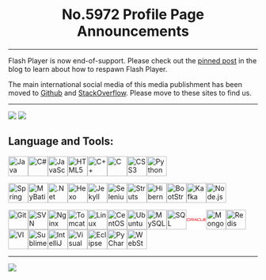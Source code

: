 # <center>No.5972 Profile Page Announcements</center>

<hr>

Flash Player is now end-of-support. Please check out the [pinned post](https://no5972.tk/cms/archivers/48.html) in the blog to learn about how to respawn Flash Player.

The main international social media of this media publishment has been moved to [Github](#) and [StackOverflow](https://stackoverflow.com/users/14547429/no-5972). Please move to these sites to find us.

---

![](https://github-readme-stats.vercel.app/api?username=No5972&show_icons=true&text_color=718096&bg_color=ffffff)
![](https://github-readme-stats.vercel.app/api/top-langs/?username=No5972&layout=compact&hide=HTML,css)

<!--
## Social Medias:
[<img align="center" src="https://cdn.jsdelivr.net/npm/simple-icons@3.0.1/icons/github.svg" height="40" width="40" />](https://github.com/No5972) [<img align="center" src="https://cdn.jsdelivr.net/npm/simple-icons@3.0.1/icons/stackoverflow.svg" height="40" width="40" />](https://stackoverflow.com/users/14547429/no-5972)

-->

## Language and Tools: 
<img align="center" src="https://www.vectorlogo.zone/logos/java/java-icon.svg" height="40" width="40" title="Java" /><img align="center" src="https://raw.githubusercontent.com/abranhe/programming-languages-logos/master/src/csharp/csharp.svg" height="40" width="40" title="C#" /><img align="center" src="https://raw.githubusercontent.com/abranhe/programming-languages-logos/master/src/javascript/javascript.svg" height="40" width="40" title="JavaScript" /><img align="center" src="https://www.vectorlogo.zone/logos/w3_html5/w3_html5-icon.svg" height="40" width="40" title="HTML5" /><img align="center" src="https://raw.githubusercontent.com/abranhe/programming-languages-logos/master/src/cpp/cpp.svg" height="40" width="40" title="C++" /><img align="center" src="https://raw.githubusercontent.com/abranhe/programming-languages-logos/master/src/c/c.svg" height="40" width="40" title="C" /><img align="center" src="https://raw.githubusercontent.com/prplx/svg-logos/master/svg/css3.svg" height="40" width="40" title="CSS3" /><img align="center" src="https://www.vectorlogo.zone/logos/python/python-icon.svg" height="40" width="40" title="Python" />

<img align="center" src="https://www.vectorlogo.zone/logos/springio/springio-icon.svg" height="40" width="40" title="SpringMVC, SpringBoot" /><img align="center" src="https://raw.githubusercontent.com/mybatis/logo/978369e60c3e4f2e4319d57388beb71e7d0955e0/logo-bird-ninja.svg" height="40" width="40" title="MyBatis" /><img align="center" src="https://www.vectorlogo.zone/logos/dotnet/dotnet-icon.svg" height="40" width="40" title=".Net" /><img align="center" src="https://www.vectorlogo.zone/logos/hexoio/hexoio-icon.svg" height="40" width="40" title="Hexo" /><img align="center" src="https://www.vectorlogo.zone/logos/jekyllrb/jekyllrb-icon.svg" title="Jekyll" height="40" width="40" /><img align="center" src="https://raw.githubusercontent.com/detain/svg-logos/master/svg/selenium-logo.svg" height="40" width="40" title="Selenium" /><img align="center" src="https://www.vectorlogo.zone/logos/apache_struts/apache_struts-icon.svg" height="40" width="40" title="Struts" /><img align="center" src="https://www.vectorlogo.zone/logos/hibernate/hibernate-icon.svg" height="40" width="40" title="Hibernate" /><img align="center" src="https://www.vectorlogo.zone/logos/getbootstrap/getbootstrap-icon.svg" height="40" width="40" title="BootStrap" /><img align="center" src="https://www.vectorlogo.zone/logos/apache_kafka/apache_kafka-icon.svg" height="40" width="40" title="Kafka" /><img align="center" src="https://www.vectorlogo.zone/logos/nodejs/nodejs-icon.svg" height="40" width="40" title="Node.js" />

<img align="center" src="https://www.vectorlogo.zone/logos/git-scm/git-scm-icon.svg" height="40" width="40" title="Git" /><img align="center" src="https://www.vectorlogo.zone/logos/apache_subversion/apache_subversion-icon.svg" height="40" width="40" title="SVN" /><img align="center" src="https://www.vectorlogo.zone/logos/nginx/nginx-icon.svg" height="40" width="40" title="Nginx" /><img align="center" src="https://www.vectorlogo.zone/logos/apache_tomcat/apache_tomcat-icon.svg" height="40" width="40" title="Tomcat" /><img align="center" src="https://www.vectorlogo.zone/logos/linux/linux-icon.svg" height="40" width="40" title="Linux" /><img align="center" src="https://www.vectorlogo.zone/logos/centos/centos-icon.svg" height="40" width="40" title="CentOS" /><img align="center" src="https://www.vectorlogo.zone/logos/ubuntu/ubuntu-icon.svg" height="40" width="40" title="Ubuntu" /><img align="center" src="https://www.vectorlogo.zone/logos/mysql/mysql-icon.svg" height="40" width="40" title="MySQL" /><img align="center" src="https://raw.githubusercontent.com/detain/svg-logos/master/svg/microsoft-sql-server.svg" height="40" width="40" title="SQL Server" /><img align="center" src="https://raw.githubusercontent.com/devicons/devicon/master/icons/oracle/oracle-original.svg" height="40" width="40" title="Oracle Database" /><img align="center" src="https://www.vectorlogo.zone/logos/mongodb/mongodb-icon.svg" height="40" width="40" title="MongoDB" /><img align="center" src="https://www.vectorlogo.zone/logos/redis/redis-icon.svg" height="40" width="40" title="Redis" /><img align="center" src="https://www.vectorlogo.zone/logos/vim/vim-icon.svg" height="40" width="40" title="VI" /><img align="center" src="https://raw.githubusercontent.com/uiwjs/file-icons/master/icon/sublime.svg" height="40" width="40" title="Sublime Text" /><img align="center" src="https://raw.githubusercontent.com/detain/svg-logos/master/svg/intellij-idea.svg" height="40" width="40" title="IntelliJ IDEA" /><img align="center" src="https://raw.githubusercontent.com/kogg/instant-logos/develop/logos/Visual%20Studio.svg" height="40" width="40" title="Visual Studio" /><img align="center" src="https://raw.githubusercontent.com/leungwensen/svg-icon/master/dist/svg/logos/eclipse.svg" height="40" width="40" title="Eclipse" /><img align="center" src="https://raw.githubusercontent.com/detain/svg-logos/master/svg/pycharm.svg" height="40" width="40" title="PyCharm" /><img align="center" src="https://raw.githubusercontent.com/detain/svg-logos/master/svg/webstorm.svg" height="40" width="40" title="WebStorm" />

---
![](https://cdn.jsdelivr.net/gh/No5972/No5972@master/chrome-extension___bakdelbpnhcndajliodnimnlbllobgjg_player.html1.png)


<!--
**No5972/No5972** is a ✨ _special_ ✨ repository because its `README.md` (this file) appears on your GitHub profile.

Here are some ideas to get you started:

- 🔭 I’m currently working on ...
- 🌱 I’m currently learning ...
- 👯 I’m looking to collaborate on ...
- 🤔 I’m looking for help with ...
- 💬 Ask me about ...
- 📫 How to reach me: ...
- 😄 Pronouns: ...
- ⚡ Fun fact: ...
-->
